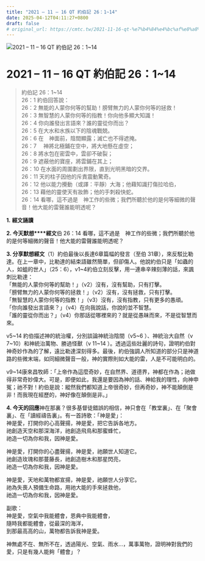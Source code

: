 ```yaml
---
title: "2021 – 11 – 16 QT 約伯記 26：1~14"
date: 2025-04-12T04:11:27+0800
draft: false
# original_url: https://cmtc.tw/2021-11-16-qt-%e7%b4%84%e4%bc%af%e8%a8%98-26%ef%bc%9a114
---
```


![2021 – 11 – 16 QT 約伯記 26：1\~14](/images/qt.jpg   "2021 – 11 – 16 QT 約伯記 26：1\~14")

# 2021 – 11 – 16 QT 約伯記 26：1\~14

> 約伯記 26：1\~14  
> 26：1 約伯回答說：  
> 26：2 無能的人蒙你何等的幫助！膀臂無力的人蒙你何等的拯救！  
> 26：3 無智慧的人蒙你何等的指教！你向他多顯大知識！  
> 26：4 你向誰發出言語來？誰的靈從你而出？  
> 26：5 在大水和水族以下的陰魂戰兢。  
> 26：6 在　神面前，陰間顯露；滅亡也不得遮掩。  
> 26：7 　神將北極鋪在空中，將大地懸在虛空；  
> 26：8 將水包在密雲中，雲卻不破裂；  
> 26：9 遮蔽他的寶座，將雲鋪在其上；  
> 26：10 在水面的周圍劃出界限，直到光明黑暗的交界。  
> 26：11 天的柱子因他的斥責震動驚奇。  
> 26：12 他以能力攪動（或譯：平靜）大海；他藉知識打傷拉哈伯，  
> 26：13 藉他的靈使天有妝飾；他的手刺殺快蛇。  
> 26：14 看哪，這不過是　神工作的些微；我們所聽於他的是何等細微的聲音！他大能的雷聲誰能明透呢？

**1.** **經文誦讀**

**2. 今天默想****經文**伯 26：14 看哪，這不過是　神工作的些微；我們所聽於他的是何等細微的聲音！他大能的雷聲誰能明透呢？

**3. 分享默想經文**（1）約伯最後以長達6章篇幅的發言（至伯 31章），來反駁比勒達。在上一章中，比勒達的結束語雖然簡單，但卻傷人。他說約伯只是「如蟲的人，如蛆的世人」（25：6），v1\~4約伯立刻反擊，用一連串辛辣刻薄的話，來諷刺比勒達：  
「無能的人蒙你何等的幫助！」（v2）沒有，沒有幫助，只有打擊。  
「膀臂無力的人蒙你何等的拯救！」（v2）沒有，沒有拯救，只有打擊。  
「無智慧的人蒙你何等的指教！」（v3）沒有，沒有指教，只有更多的愚頑。  
「你向誰發出言語來？」（v4）在向我說話，你說的並不智慧。  
「誰的靈從你而出？」（v4）你那話從哪裡來的？就是從愚昧而來，不是從智慧而來。

v5\~14 約伯描述神的統治權，分別談論神統治陰間（v5\~6 ）、神統治大自然（v 7\~10）和神統治萬物、勝過怪獸（v 11\~14 ）。透過這些壯麗的詩句，證明約伯對神奇妙作為的了解，遠比勒達深刻得多。最後，約伯強調人所知道的部分只是神道路的些微末端，如同細微聲音一般，神的實際則如大能的雷，人是不可能明白的。

v9\~14康來昌牧師：「上帝作為這麼奇妙，在自然界、道德界，神都在作為；祂做得非常奇妙偉大。可是，即便如此，我還是要因為神的話、神給我的理性，向神申冤；祂不對！約伯是說：縱然我們都知道上帝很奇妙，但再奇妙，神不能顛倒是非！而我現在經歷的，神好像在顛倒是非。」

**4. 今天的回應**神在那裏？很多基督徒錯誤的相信，神只會在「教堂裏」、在「聚會裏」、在「讀經禱告裏」。有一首詩歌：「神是愛」：  
神是愛，打開你的心高聲揚，神是愛，把它告訴各地方。  
祂創造天空和那深海洋，祂創造飛鳥和那蜜蜂忙，  
祂造一切為你和我，因神是愛。

神是愛，打開你的心盡聲揚，神是愛，祂願世人知道它。  
祂創造玫瑰和那蔓藤長，祂創造樹木和那星閃亮，  
祂造一切為你和我，因神是愛。

神是愛，天地和萬物都宣揚，神是愛，祂願世人分享它。  
祂為失喪人預備生命路，用祂大能的手來拯救他，  
祂造一切為你和我，因神是愛。

副歌：  
神是愛，空氣中我能體會，恩典中我能體會，  
隨時我都能體會，從最深的海洋，  
到那最高高的山，萬物都告訴我神是愛。

神無處不在、無所不在，透過陽光、空氣、雨水…，萬事萬物，證明神對我們的愛，只是有幾人能夠「體會」？